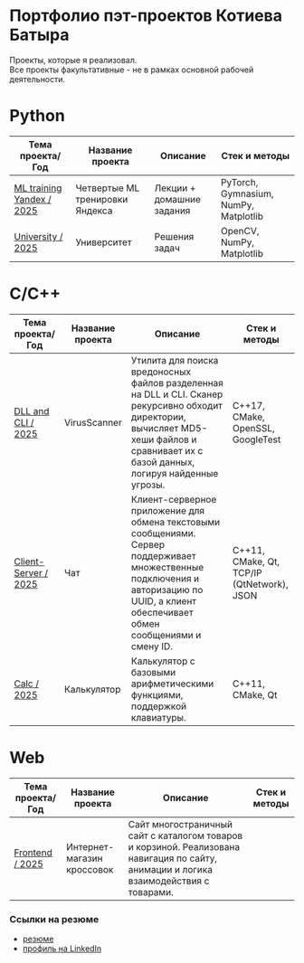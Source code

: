 # Портфолио пэт-проектов Котиева Батыра

Проекты, которые я реализовал.  
Все проекты факультативные - не в рамках основной рабочей деятельности.

# Python
| Тема проекта/Год | Название проекта | Описание | Стек и методы |
| --- | --- | --- | --- |
| [ML training Yandex / 2025](https://github.com/bk-ru/pet-projects/tree/main/yandex-ml-4) | Четвертые ML тренировки Яндекса | Лекции + домашние задания | PyTorch, Gymnasium, NumPy, Matplotlib  |
| [University / 2025](https://github.com/bk-ru/pet-projects/tree/main/university) | Университет | Решения задач | OpenCV, NumPy, Matplotlib |

# C/C++
| Тема проекта/Год | Название проекта | Описание | Стек и методы |
| --- | --- | --- | --- |
| [DLL and CLI / 2025](https://github.com/bk-ru/virus_scanner) | VirusScanner | Утилита для поиска вредоносных файлов разделенная на DLL и CLI. Сканер рекурсивно обходит директории, вычисляет MD5-хеши файлов и сравнивает их с базой данных, логируя найденные угрозы. | C++17, CMake, OpenSSL, GoogleTest |
| [Client-Server / 2025](https://github.com/bk-ru/pet-projects/tree/main/tcp_chat) | Чат | Клиент-серверное приложение для обмена текстовыми сообщениями. Сервер поддерживает множественные подключения и авторизацию по UUID, а клиент обеспечивает обмен сообщениями и смену ID. | C++11, CMake, Qt, TCP/IP (QtNetwork), JSON |
| [Calc / 2025](https://github.com/bk-ru/pet-projects/tree/main/calc) | Калькулятор | Калькулятор с базовыми арифметическими функциями, поддержкой клавиатуры. | C++11, CMake, Qt |

# Web
| Тема проекта/Год | Название проекта | Описание | Стек и методы |
| --- | --- | --- | --- |
| [Frontend / 2025](https://github.com/bk-ru/sneakers-shop) | Интернет-магазин кроссовок | Cайт многостраничный сайт с каталогом товаров и корзиной. Реализована навигация по сайту, анимации и логика взаимодействия с товарами. |  |

### Ссылки на резюме  
- [резюме]()  
- [профиль на LinkedIn]() 
